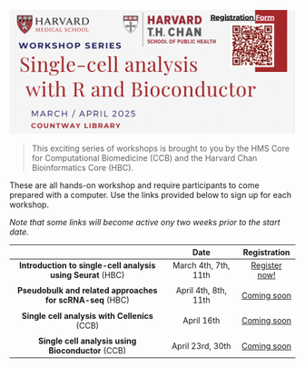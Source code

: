 <p align="center">
<img src="assets/images/series_banner.png" width="900">
</p>


> This exciting series of workshops is brought to you by the HMS Core for Computational Biomedicine (CCB) and the Harvard Chan Bioinformatics Core (HBC). 

These are all hands-on workshop and require participants to come prepared with a computer. Use the links provided below to sign up for each workshop. 

_Note that some links will become active ony two weeks prior to the start date._


|  | Date | Registration |
| :----: | :----: |  :----: | 
| **Introduction to single-cell analysis <br> using Seurat** (HBC) | March 4th, 7th, 11th | [Register now!](https://hbctraining.github.io/main/registrations/AllFunders_Intro-to-scRNAseq) |
| | |  |
| **Pseudobulk and related approaches <br> for scRNA-seq** (HBC)| April 4th, 8th, 11th | [Coming soon]() |
| | |  |
| **Single cell analysis with Cellenics** (CCB)| April 16th | [Coming soon]() |
| | |  |
| **Single cell analysis using Bioconductor** (CCB)| April 23rd, 30th | [Coming soon]() |



